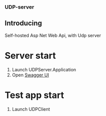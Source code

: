 ### UDP-server

## Introducing 

Self-hosted Asp Net Web Api, with Udp server

# Server start
1. Launch UDPServer.Application
2. Open [Swagger UI](http://localhost:5005/swagger/ui/index)

# Test app start
1. Launch UDPClient
